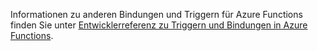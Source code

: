 Informationen zu anderen Bindungen und Triggern für Azure Functions finden Sie unter [Entwicklerreferenz zu Triggern und Bindungen in Azure Functions](../articles/azure-functions/functions-triggers-bindings.md).

<!---HONumber=AcomDC_0525_2016-->